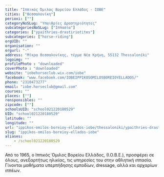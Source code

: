 ```yaml
---
title: "Ιππικός Όμιλος Βορείου Ελλάδος - ΙΟΒΕ"
cities: ["Θεσσαλονίκη"]
perioxi: [""]
categoryNoSLug: "Υπαιθρίες Δραστηριότητες"
subcategoriesNoSLug: ["Ιππασία"]
categories: ["ypaithries-drastiriotites"]
subcategories: ["horse-riding"]
orgUID: ""
organisation: ""
orgurl: "-"
address: "Μίκρα Θεσσαλονίκης, τέρμα Νέα Κρήνη, 55132 Thessaloníki"
logoimg: ""
profilePhoto : "downloaded"
coverPhoto : "downloaded"
website: "iobehorseclub.wix.com/iobe"
facebook: "www.facebook.com/IOBEIPPIKOSOMILOSBOREIOYELLADOS/"
phone: "2310473277"
email: "iobe.horseclub@gmail.com"
courses: ""
places: [""]
rensponsibles: ""
zipcode: [""]
schoolsUID: "school021220180529"
UID: "school021220180529"
latitude: ""
longitude: ""
url: "ippikos-omilos-boreioy-ellados-iobe/thessaloniki/ypaithries-drastiriotites/horse-riding"
slug: "ippikos-omilos-boreioy-ellados-iobe"
aliases:
    - /school021220180529
---
```





Από το 1965, ο Ιππικός Όμιλος Βορείου Ελλάδος, (Ι.Ο.Β.Ε.), προσφέρει σε όλους, ανεξαρτήτως ηλικίας, τις υπηρεσίες του στην αθλητική ιππασία. Γίνονται μαθήματα υπερπήδησης εμποδίων, dressage, αλλά και αρχαρίων ιππέων.